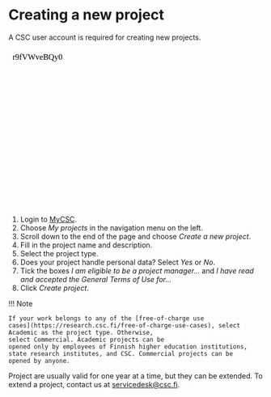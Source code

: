 # Creating a new project

A CSC user account is required for creating new projects.

<iframe scrolling="no"  width="560" height="315" srcdoc="r9fVWveBQy0" frameborder="0" allow="accelerometer; autoplay; encrypted-media; gyroscope; picture-in-picture" allowfullscreen></iframe>

1. Login to [MyCSC](http://my.csc.fi).
1. Choose _My projects_ in the navigation menu on the left.
1. Scroll down to the end of the page and choose _Create a new
project_.
1. Fill in the project name and description.
1. Select the project type.
1. Does your project handle personal data? Select _Yes_ or _No_.
1. Tick the boxes _I am eligible to be a project manager..._ and _I
have read and accepted the General Terms of Use for..._
1. Click _Create project_.

!!! Note

    If your work belongs to any of the [free-of-charge use
    cases](https://research.csc.fi/free-of-charge-use-cases), select Academic as the project type. Otherwise,
    select Commercial. Academic projects can be
    opened only by employees of Finnish higher education institutions,
    state research institutes, and CSC. Commercial projects can be
    opened by anyone.

Project are usually valid for one year at a time, but they can be
extended. To extend a project, contact us at servicedesk@csc.fi.
